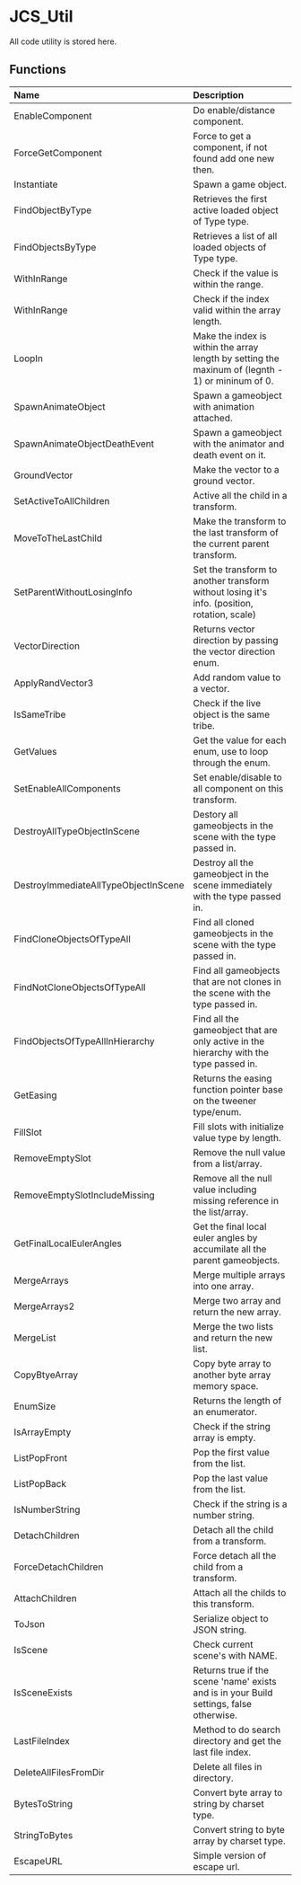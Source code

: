 # JCS_Util

All code utility is stored here.

## Functions

| Name                                 | Description                                                                                       |
|:-------------------------------------|:--------------------------------------------------------------------------------------------------|
| EnableComponent                      | Do enable/distance component.                                                                     |
| ForceGetComponent                    | Force to get a component, if not found add one new then.                                          |
| Instantiate                          | Spawn a game object.                                                                              |
| FindObjectByType                     | Retrieves the first active loaded object of Type type.                                            |
| FindObjectsByType                    | Retrieves a list of all loaded objects of Type type.                                              |
| WithInRange                          | Check if the value is within the range.                                                           |
| WithInRange                          | Check if the index valid within the array length.                                                 |
| LoopIn                               | Make the index is within the array length by setting the maxinum of (legnth - 1) or mininum of 0. |
| SpawnAnimateObject                   | Spawn a gameobject with animation attached.                                                       |
| SpawnAnimateObjectDeathEvent         | Spawn a gameobject with the animator and death event on it.                                       |
| GroundVector                         | Make the vector to a ground vector.                                                               |
| SetActiveToAllChildren               | Active all the child in a transform.                                                              |
| MoveToTheLastChild                   | Make the transform to the last transform of the current parent transform.                         |
| SetParentWithoutLosingInfo           | Set the transform to another transform without losing it's info. (position, rotation, scale)      |
| VectorDirection                      | Returns vector direction by passing the vector direction enum.                                    |
| ApplyRandVector3                     | Add random value to a vector.                                                                     |
| IsSameTribe                          | Check if the live object is the same tribe.                                                       |
| GetValues                            | Get the value for each enum, use to loop through the enum.                                        |
| SetEnableAllComponents               | Set enable/disable to all component on this transform.                                            |
| DestroyAllTypeObjectInScene          | Destory all gameobjects in the scene with the type passed in.                                     |
| DestroyImmediateAllTypeObjectInScene | Destroy all the gameobject in the scene immediately with the type passed in.                      |
| FindCloneObjectsOfTypeAll            | Find all cloned gameobjects in the scene with the type passed in.                                 |
| FindNotCloneObjectsOfTypeAll         | Find all gameobjects that are not clones in the scene with the type passed in.                    |
| FindObjectsOfTypeAllInHierarchy      | Find all the gameobject that are only active in the hierarchy with the type passed in.            |
| GetEasing                            | Returns the easing function pointer base on the tweener type/enum.                                |
| FillSlot                             | Fill slots with initialize value type by length.                                                  |
| RemoveEmptySlot                      | Remove the null value from a list/array.                                                          |
| RemoveEmptySlotIncludeMissing        | Remove all the null value including missing reference in the list/array.                          |
| GetFinalLocalEulerAngles             | Get the final local euler angles by accumilate all the parent gameobjects.                        |
| MergeArrays                          | Merge multiple arrays into one array.                                                             |
| MergeArrays2                         | Merge two array and return the new array.                                                         |
| MergeList                            | Merge the two lists and return the new list.                                                      |
| CopyBtyeArray                        | Copy byte array to another byte array memory space.                                               |
| EnumSize                             | Returns the length of an enumerator.                                                              |
| IsArrayEmpty                         | Check if the string array is empty.                                                               |
| ListPopFront                         | Pop the first value from the list.                                                                |
| ListPopBack                          | Pop the last value from the list.                                                                 |
| IsNumberString                       | Check if the string is a number string.                                                           |
| DetachChildren                       | Detach all the child from a transform.                                                            |
| ForceDetachChildren                  | Force detach all the child from a transform.                                                      |
| AttachChildren                       | Attach all the childs to this transform.                                                          |
| ToJson                               | Serialize object to JSON string.                                                                  |
| IsScene                              | Check current scene's with NAME.                                                                  |
| IsSceneExists                        | Returns true if the scene 'name' exists and is in your Build settings, false otherwise.           |
| LastFileIndex                        | Method to do search directory and get the last file index.                                        |
| DeleteAllFilesFromDir                | Delete all files in directory.                                                                    |
| BytesToString                        | Convert byte array to string by charset type.                                                     |
| StringToBytes                        | Convert string to byte array by charset type.                                                     |
| EscapeURL                            | Simple version of escape url.                                                                     |
